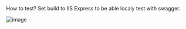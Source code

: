 How to test?
Set build to IIS Express to be able localy test with swagger.

![image](https://github.com/user-attachments/assets/7c454dd2-ed9e-402b-b5b1-322841d1cb8c)
